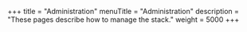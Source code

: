 +++
title = "Administration"
menuTitle = "Administration"
description = "These pages describe how to manage the stack."
weight = 5000
+++

